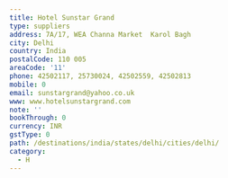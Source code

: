 ```yaml
---
title: Hotel Sunstar Grand
type: suppliers
address: 7A/17, WEA Channa Market  Karol Bagh
city: Delhi
country: India
postalCode: 110 005
areaCode: '11'
phone: 42502117, 25730024, 42502559, 42502813
mobile: 0
email: sunstargrand@yahoo.co.uk
www: www.hotelsunstargrand.com
note: ''
bookThrough: 0
currency: INR
gstType: 0
path: /destinations/india/states/delhi/cities/delhi/
category:
  - H
---
```


